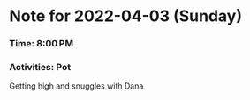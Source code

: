 # Note for 2022-04-03 (Sunday)
### Time: 8:00 PM
### Activities: Pot

Getting high and snuggles with Dana
